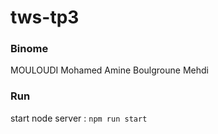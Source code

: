 # tws-tp3
### Binome
MOULOUDI Mohamed Amine 
Boulgroune Mehdi 

### Run
start node server :
`npm run start`